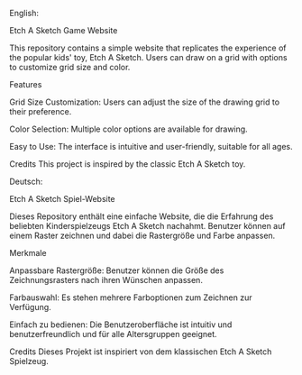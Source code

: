 English:

Etch A Sketch Game Website

This repository contains a simple website that replicates the experience of the popular kids' toy, Etch A Sketch. Users can draw on a grid with options to customize grid size and color.

Features

Grid Size Customization: Users can adjust the size of the drawing grid to their preference.

Color Selection: Multiple color options are available for drawing.

Easy to Use: The interface is intuitive and user-friendly, suitable for all ages.


Credits
This project is inspired by the classic Etch A Sketch toy.

Deutsch:

Etch A Sketch Spiel-Website

Dieses Repository enthält eine einfache Website, die die Erfahrung des beliebten Kinderspielzeugs Etch A Sketch nachahmt. Benutzer können auf einem Raster zeichnen und dabei die Rastergröße und Farbe anpassen.

Merkmale

Anpassbare Rastergröße: Benutzer können die Größe des Zeichnungsrasters nach ihren Wünschen anpassen.

Farbauswahl: Es stehen mehrere Farboptionen zum Zeichnen zur Verfügung.

Einfach zu bedienen: Die Benutzeroberfläche ist intuitiv und benutzerfreundlich und für alle Altersgruppen geeignet.

Credits
Dieses Projekt ist inspiriert von dem klassischen Etch A Sketch Spielzeug.
